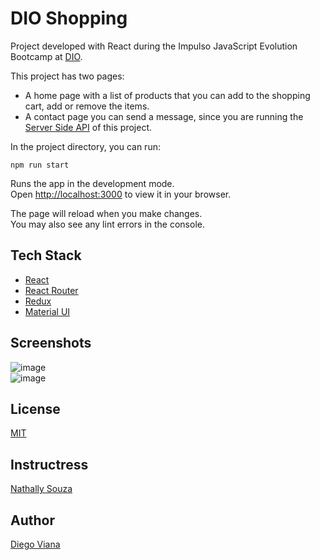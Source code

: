 # DIO Shopping

Project developed with React during the Impulso JavaScript Evolution Bootcamp at [DIO](https://www.dio.me/en).

This project has two pages:
- A home page with a list of products that you can add to the shopping cart,  add or remove the items. 
- A contact page you can send a message, since you are running the [Server Side API](https://github.com/diegovianaf/dio-shopping-api) of this project.


In the project directory, you can run:

`npm run start`

Runs the app in the development mode.\
Open [http://localhost:3000](http://localhost:3000) to view it in your browser.

The page will reload when you make changes.\
You may also see any lint errors in the console.

## Tech Stack

- [React](https://reactjs.org/)
- [React Router](https://reactrouter.com/)
- [Redux](https://redux.js.org/)
- [Material UI](https://mui.com/)
## Screenshots

![image](https://user-images.githubusercontent.com/92064022/182886394-ec5486c9-c45b-4f5d-a5b4-b3771e6b5d79.png)\
![image](https://user-images.githubusercontent.com/92064022/182898105-7b423064-7dab-45ce-ac5d-2da1c425da5d.png)

## License

[MIT](https://github.com/diegovianaf/dio-shopping/blob/main/LICENSE)

## Instructress

[Nathally Souza](https://github.com/nathyts)

## Author

[Diego Viana](https://www.linkedin.com/in/diegovianaf/)
